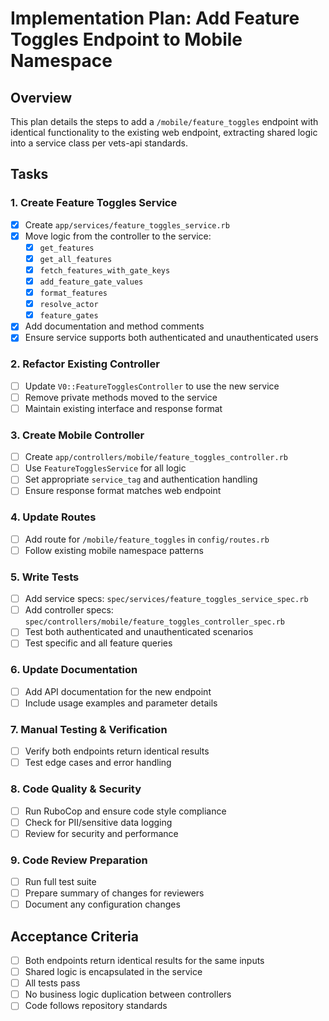 # Implementation Plan: Add Feature Toggles Endpoint to Mobile Namespace

## Overview
This plan details the steps to add a `/mobile/feature_toggles` endpoint with identical functionality to the existing web endpoint, extracting shared logic into a service class per vets-api standards.

## Tasks

### 1. Create Feature Toggles Service
- [x] Create `app/services/feature_toggles_service.rb`
- [x] Move logic from the controller to the service:
  - [x] `get_features`
  - [x] `get_all_features`
  - [x] `fetch_features_with_gate_keys`
  - [x] `add_feature_gate_values`
  - [x] `format_features`
  - [x] `resolve_actor`
  - [x] `feature_gates`
- [x] Add documentation and method comments
- [x] Ensure service supports both authenticated and unauthenticated users

### 2. Refactor Existing Controller
- [ ] Update `V0::FeatureTogglesController` to use the new service
- [ ] Remove private methods moved to the service
- [ ] Maintain existing interface and response format

### 3. Create Mobile Controller
- [ ] Create `app/controllers/mobile/feature_toggles_controller.rb`
- [ ] Use `FeatureTogglesService` for all logic
- [ ] Set appropriate `service_tag` and authentication handling
- [ ] Ensure response format matches web endpoint

### 4. Update Routes
- [ ] Add route for `/mobile/feature_toggles` in `config/routes.rb`
- [ ] Follow existing mobile namespace patterns

### 5. Write Tests
- [ ] Add service specs: `spec/services/feature_toggles_service_spec.rb`
- [ ] Add controller specs: `spec/controllers/mobile/feature_toggles_controller_spec.rb`
- [ ] Test both authenticated and unauthenticated scenarios
- [ ] Test specific and all feature queries

### 6. Update Documentation
- [ ] Add API documentation for the new endpoint
- [ ] Include usage examples and parameter details

### 7. Manual Testing & Verification
- [ ] Verify both endpoints return identical results
- [ ] Test edge cases and error handling

### 8. Code Quality & Security
- [ ] Run RuboCop and ensure code style compliance
- [ ] Check for PII/sensitive data logging
- [ ] Review for security and performance

### 9. Code Review Preparation
- [ ] Run full test suite
- [ ] Prepare summary of changes for reviewers
- [ ] Document any configuration changes

## Acceptance Criteria
- [ ] Both endpoints return identical results for the same inputs
- [ ] Shared logic is encapsulated in the service
- [ ] All tests pass
- [ ] No business logic duplication between controllers
- [ ] Code follows repository standards
